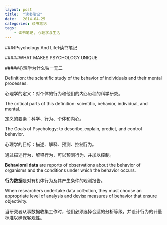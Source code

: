 ```yaml
---
layout: post
title:  "读书笔记"
date:   2014-04-25
categories: 读书笔记
tags:
    - 读书笔记, 心理学与生活
---
```


###《Psychology And Life》读书笔记

#####WHAT MAKES PSYCHOLOGY UNIQUE

#####心理学为什么独一无二

Definition: the scientific study of the behavior of individuals and their mental processes.

心理学的定义：对个体的行为和他们的内心历程的科学研究。

The critical parts of this definition: scientific, behavior, individual, and mental.

定义的要素：科学、行为、个体和内心。

The Goals of Psychology: to describe, explain, predict, and control behavior.

心理学的目标：描述、解释、预测、控制行为。

通过描述行为，解释行为，可以预测行为，并加以控制。

**Behavioral data** are reports of observations about the behavior of organisms and the conditions under which the behavior occurs. 

**行为数据**是对有机体行为及其产生条件的观测报告。

When researchers undertake data collection, they must choose an appropriate level of analysis and devise measures of behavior that ensure objectivity.

当研究者从事数据收集工作时，他们必须选择合适的分析等级，并设计行为的计量标准以确保客观性。



















